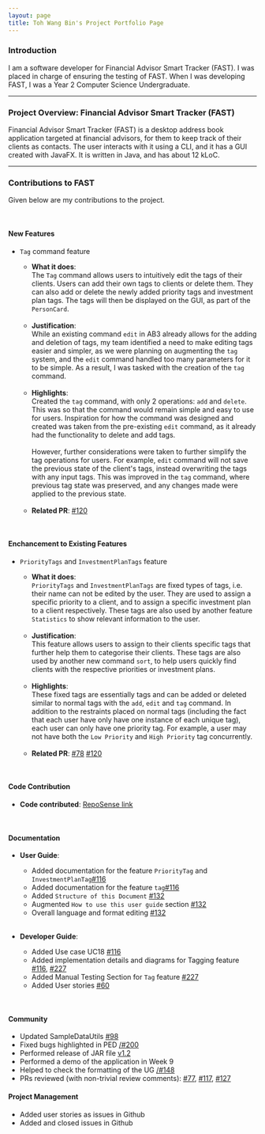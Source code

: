 ```yaml
---
layout: page
title: Toh Wang Bin's Project Portfolio Page
---
```

### Introduction

I am a software developer for Financial Advisor Smart Tracker (FAST). I was placed in charge of ensuring the testing of 
FAST. When I was developing FAST, I was a Year 2 Computer Science Undergraduate.

---

### Project Overview: Financial Advisor Smart Tracker (FAST)

Financial Advisor Smart Tracker (FAST) is a desktop address book application targeted at financial advisors, for
them to keep track of their clients as contacts. The user interacts with it using a CLI, and it has a GUI created with
JavaFX. It is written in Java, and has about 12 kLoC.

---

### Contributions to FAST

Given below are my contributions to the project.

<br>

#### New Features

* `Tag` command feature

    * **What it does**:<br>
    The `Tag` command allows users to intuitively edit the tags of their clients.
    Users can add their own tags to clients or delete them.
    They can also add or delete the newly added priority tags and investment plan tags.
    The tags will then be displayed on the GUI, as part of the `PersonCard`.
  
  <br>

    * **Justification**:<br>
    While an existing command `edit` in AB3 already allows for the adding and deletion of tags,
    my team identified a need to make editing tags easier and simpler, as we were planning on
    augmenting the `tag` system, and the `edit` command handled too many parameters for it to be simple.
    As a result, I was tasked with the creation of the `tag` command.  
    
  <br>

    * **Highlights**: <br>
    Created the `tag` command, with only 2 operations: `add` and `delete`. This was so that the command would
    remain simple and easy to use for users. Inspiration for how the command was designed and created was taken
    from the pre-existing `edit` command, as it already had the functionality to delete and add tags. 
    <br> <br >However, further considerations were taken to further simplify the tag operations for users. For example,
    `edit` command will not save the previous state of the client's tags, instead overwriting the tags with any
    input tags. This was improved in the `tag` command, where previous tag state was preserved, and any changes made
    were applied to the previous state.
    
  <br>

    * **Related PR**: 
      [\#120](https://github.com/AY2122S1-CS2103T-T09-4/tp/pull/120)

<br>

#### Enchancement to Existing Features

* `PriorityTags` and `InvestmentPlanTags` feature
  * **What it does**:<br>
    `PriorityTags` and `InvestmentPlanTags` are fixed types of tags, i.e. their name can not be edited by the user.
    They are used to assign a specific priority to a client, and to assign a specific investment plan to a client 
    respectively. These tags are also used by another feature `Statistics` to show relevant information to the user.

  <br>

  * **Justification**:<br>
    This feature allows users to assign to their clients specific tags that further help them to categorise their 
    clients. These tags are also used by another new command `sort`, to help users quickly find clients with the
    respective priorities or investment plans.

  <br>

  * **Highlights**: <br>
    These fixed tags are essentially tags and can be added or deleted similar to normal tags with the `add`, `edit` and
    `tag` command. In addition to the restraints placed on normal tags (including the fact that each user have only
    have one instance of each unique tag), each user can only have one priority tag. For example, a user may not have
    both the `Low Priority` and `High Priority` tag concurrently.

  <br>

  * **Related PR**:
    [\#78](https://github.com/AY2122S1-CS2103T-T09-4/tp/pull/78)
    [\#120](https://github.com/AY2122S1-CS2103T-T09-4/tp/pull/120)

<br>

#### Code Contribution

* **Code contributed**: [RepoSense link](https://nus-cs2103-ay2122s1.github.io/tp-dashboard/?search=trash-bin99&sort=groupTitle&sortWithin=title&timeframe=commit&mergegroup=&groupSelect=groupByRepos&breakdown=true&checkedFileTypes=docs~functional-code~test-code~other&since=2021-09-17&tabOpen=true&tabType=authorship&tabAuthor=trash-bin99&tabRepo=AY2122S1-CS2103T-T09-4%2Ftp%5Bmaster%5D&authorshipIsMergeGroup=false&authorshipFileTypes=docs~functional-code~test-code&authorshipIsBinaryFileTypeChecked=false)

<br>

#### Documentation

* **User Guide**:
  * Added documentation for the feature `PriorityTag` and `InvestmentPlanTag`[\#116](https://github.com/AY2122S1-CS2103T-T09-4/tp/pull/116)
  * Added documentation for the feature `tag`[\#116](https://github.com/AY2122S1-CS2103T-T09-4/tp/pull/116)
  * Added `Structure of this Document` [\#132](https://github.com/AY2122S1-CS2103T-T09-4/tp/pull/132)
  * Augmented `How to use this user guide` section [\#132](https://github.com/AY2122S1-CS2103T-T09-4/tp/pull/132)
  * Overall language and format editing [\#132](https://github.com/AY2122S1-CS2103T-T09-4/tp/pull/132)

  <br>
* **Developer Guide**:
  * Added Use case UC18 [\#116](https://github.com/AY2122S1-CS2103T-T09-4/tp/pull/116)
  * Added implementation details and diagrams for Tagging feature [\#116](https://github.com/AY2122S1-CS2103T-T09-4/tp/pull/116),
    [\#227](https://github.com/AY2122S1-CS2103T-T09-4/tp/pull/227)
  * Added Manual Testing Section for `Tag` feature [\#227](https://github.com/AY2122S1-CS2103T-T09-4/tp/pull/227)
  * Added User stories [\#60](https://github.com/AY2122S1-CS2103T-T09-4/tp/pull/60)
  

<br>

#### Community
  * Updated SampleDataUtils [\#98](https://github.com/AY2122S1-CS2103T-T09-4/tp/pull/98)
  * Fixed bugs highlighted in PED [/#200](https://github.com/AY2122S1-CS2103T-T09-4/tp/pull/200)
  * Performed release of JAR file [v1.2](https://github.com/AY2122S1-CS2103T-T09-4/tp/releases/tag/v1.2)
  * Performed a demo of the application in Week 9
  * Helped to check the formatting of the UG [/#148](https://github.com/AY2122S1-CS2103T-T09-4/tp/pull/148)  
  * PRs reviewed (with non-trivial review comments): [\#77](https://github.com/AY2122S1-CS2103T-T09-4/tp/pull/77), 
    [\#117](https://github.com/AY2122S1-CS2103T-T09-4/tp/pull/117), 
    [\#127](https://github.com/AY2122S1-CS2103T-T09-4/tp/pull/127)
  
#### Project Management
  * Added user stories as issues in Github
  * Added and closed issues in Github  
